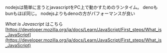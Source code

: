 nodejsは簡単に言うとjavascriptをPC上で動かすためのランタイム。
denoもbunもほぼ同じ。
nodejsよりもdenoの方がパフォーマンスが良い

*What is Javascript* はこちら
[https://developer.mozilla.org/ja/docs/Learn/JavaScript/First_steps/What_is_JavaScript](https://developer.mozilla.org/ja/docs/Learn/JavaScript/First_steps/What_is_JavaScript)